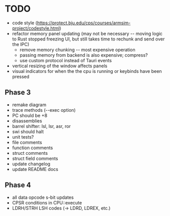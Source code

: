 # TODO

- code style (https://protect.bju.edu/cps/courses/armsim-project/codestyle.html)
- refactor memory panel updating (may not be necessary -- moving logic to Rust stopped freezing UI, but still takes time to rechunk and send over the IPC)
  - remove memory chunking -- most expensive operation
  - passing memory from backend is also expensive; compress?
  - use custom protocol instead of Tauri events
- vertical resizing of the window affects panels
- visual indicators for when the the cpu is running or keybinds have been pressed

## Phase 3

- remake diagram
- trace methods (--exec option)
- PC should be +8
- disassemblies
- barrel shifter: lsl, lsr, asr, ror
- swi should halt
- unit tests?
- file comments
- function comments
- struct comments
- struct field comments
- update changelog
- update README docs

## Phase 4
- all data opcode s-bit updates
- CPSR conditions in CPU::execute
- LDRH/STRH LSH codes (-> LDRD, LDREX, etc.)